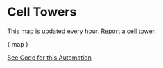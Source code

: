 # Cell Towers

This map is updated every hour. [Report a cell tower](https://crosscompute.net/a/report-cell-tower).

{ map }

[See Code for this Automation](https://github.com/crosscompute/crosscompute-examples/tree/master/forms/gather-cell-towers/reports/map-cell-towers)
